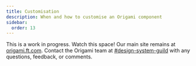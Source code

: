 ```yaml
---
title: Customisation
description: When and how to customise an Origami component
sidebar:
  order: 13
---
```


This is a work in progress. Watch this space! Our main site remains at [origami.ft.com](https://origami.ft.com/). Contact the Origami team at [#design-system-guild](https://financialtimes.enterprise.slack.com/archives/C01481FKWA2) with any questions, feedback, or comments.
